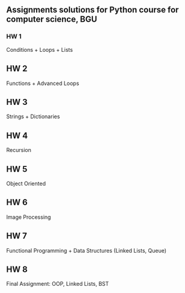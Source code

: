 ## Assignments solutions for Python course for computer science, BGU

### HW 1
Conditions + Loops + Lists

## HW 2
Functions + Advanced Loops

## HW 3
Strings + Dictionaries

## HW 4
Recursion

## HW 5
Object Oriented

## HW 6
Image Processing

## HW 7
Functional Programming + Data Structures (Linked Lists, Queue)

## HW 8
Final Assignment: OOP, Linked Lists, BST
